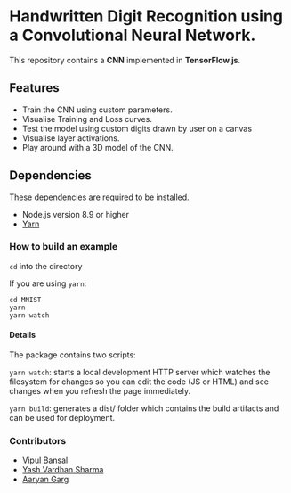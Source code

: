 # Handwritten Digit Recognition using a Convolutional Neural Network.
This repository contains a **CNN** implemented in **TensorFlow.js**.

## Features

* Train the CNN using custom parameters.
* Visualise Training and Loss curves.
* Test the model using custom digits drawn by user on a canvas
* Visualise layer activations.
* Play around with a 3D model of the CNN.

## Dependencies
These dependencies are required to be installed.

* Node.js version 8.9 or higher
* [Yarn](https://classic.yarnpkg.com/en/docs/install/#debian-stable)

### How to build an example
```cd``` into the directory

If you are using ```yarn```:
```
cd MNIST
yarn
yarn watch
```


#### Details
The package contains two scripts:

```yarn watch```: starts a local development HTTP server which watches the filesystem for changes so you can edit the code (JS or HTML) and see changes when you refresh the page immediately.

```yarn build```: generates a dist/ folder which contains the build artifacts and can be used for deployment.

### Contributors

* [Vipul Bansal](https://github.com/vipul2001)
* [Yash Vardhan Sharma](https://github.com/Yash-Vardhan-Sharma)
* [Aaryan Garg](https://github.com/Garg-Doppler)
